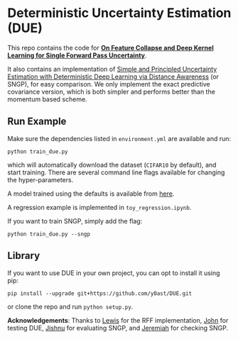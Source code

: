 # Deterministic Uncertainty Estimation (DUE)


This repo contains the code for [**On Feature Collapse and Deep Kernel Learning for Single Forward Pass Uncertainty**](https://arxiv.org/abs/2102.11409).

It also contains an implementation of [Simple and Principled Uncertainty Estimation with Deterministic Deep Learning via Distance Awareness](https://arxiv.org/abs/2006.10108) (or SNGP), for easy comparison.
We only implement the exact predictive covariance version, which is both simpler and performs better than the momentum based scheme.


## Run Example

Make sure the dependencies listed in `environment.yml` are available and run:

```
python train_due.py
```

which will automatically download the dataset (`CIFAR10` by default), and start training.
There are several command line flags available for changing the hyper-parameters.

A model trained using the defaults is available from [here](https://files.joo.st/due.pt).

A regression example is implemented in `toy_regression.ipynb`.

If you want to train SNGP, simply add the flag:

```
python train_due.py --sngp
```

## Library

If you want to use DUE in your own project, you can opt to install it using pip:

```
pip install --upgrade git+https://github.com/y0ast/DUE.git
```

or clone the repo and run `python setup.py`.

**Acknowledgements**: Thanks to [Lewis](https://github.com/lsgos) for the RFF implementation, [John](https://github.com/johnryan465) for testing DUE, [Jishnu](https://github.com/omegafragger) for evaluating SNGP, and [Jeremiah](https://github.com/jereliu) for checking SNGP.

